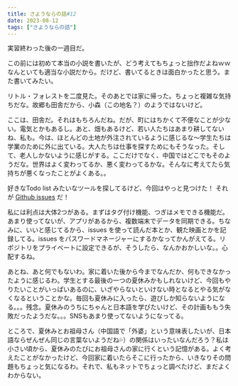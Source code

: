 ```yaml
---
title: さようならの話#12
date: 2023-08-12
tags: ["さようならの話"]
---
```


実習終わった後の一週目だ。

この前には初めて本当の小説を書いたが、どう考えてもちょっと拙作だよねｗｗなんといても適当な小説だから。だけど、書いてるときは面白かったと思う。また書いてみたい。

リトル・フォレストを二度見た。そのあとでは家に帰った。ちょっと複雑な気持ちだな。故郷も田舎だから、小森（この地名？）のようではないけど。

ここは、田舎だ。それはもちろんだね。だが、町にはちかくて不便なことが少ない。電気とかもあるし。あと、畑もあるけど、若い人たちはあまり耕してないね、私も。今は、ほとんどの土地が外注されているように感じるな～学生たちは学業のために外に出ている。大人たちは仕事を探すためにもそうなった。そして、老人しかないように感じがする。ここだけでなく、中国ではどこでもそのようだな。世界はよく変わってるか、悪く変わってるかな。そんなに考えてたら気持ちが悪くなったことがよくある。。

好きなTodo list みたいなツールを探してるけど、今回はやっと見つけた！ それが [Github issues](https://docs.github.com/en/issues)  だ！

私には利点は大体2つがある。まずはタグ付け機能、つぎはメモできる機能だ。あまり使ってないが、アプリがあるから、複数端末でデータを同期できる。ちなみに、いいと感じてるから、issues を使って読んだ本とか、観た映画とかを記録してる。issues をパスワードマネージャーにするかなってかんがえてる。リポジトリをプライベートに設定できるが、そうしたら、なんかおかしいな。。心配するね。

あとね、あと何でもないわ。家に着いた後から今までなんだか、何もできなかったように感じるわ。学生とする最後の一つの夏休みかもしれないけど、今回もやりたいことがいっぱいあるのに、いざやらないといけない時となるとやる気がなくなるということかな。毎回も夏休みに入ったら、遊びしか知らないようになる。。。残念。夏休みのうちにちゃんと日本語を学びたいけど、その計画ももう失敗だったようだな。。。SNSもあまり使ってないようになってる。

ところで、夏休みとお祖母さん（中国語で「外婆」という意味表したいが、日本語ならぜんぜん同じの言葉ないようだね:sweat_drops:）の関係はいったいなんだろう？私は小さい頃から、夏休みのたびにお祖母さんの家に行くという記憶がある。よく考えたことがなかったけど、今回家に着いたらそこに行ったから、いきなりその問題もちょっと気になるわ。それで、私もネットでちょっと調べたけど、まだよくわからない。

